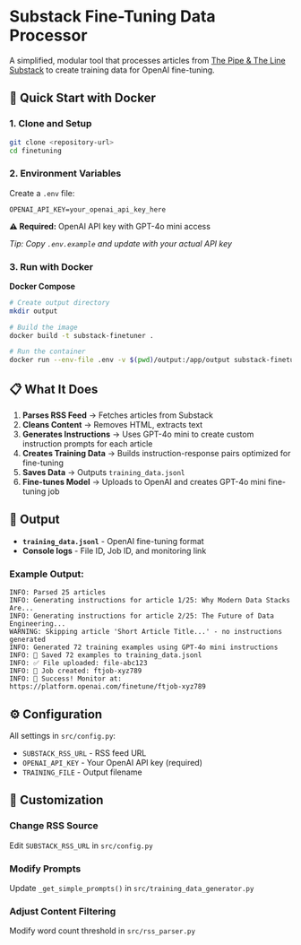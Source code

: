 # Substack Fine-Tuning Data Processor

A simplified, modular tool that processes articles from [The Pipe & The Line Substack](https://thepipeandtheline.substack.com) to create training data for OpenAI fine-tuning.

## 🚀 Quick Start with Docker

### 1. Clone and Setup
```bash
git clone <repository-url>
cd finetuning
```

### 2. Environment Variables
Create a `.env` file:
```env
OPENAI_API_KEY=your_openai_api_key_here
```

**⚠️ Required:** OpenAI API key with GPT-4o mini access

*Tip: Copy `.env.example` and update with your actual API key*

### 3. Run with Docker

**Docker Compose**
```bash
# Create output directory
mkdir output

# Build the image
docker build -t substack-finetuner .

# Run the container
docker run --env-file .env -v $(pwd)/output:/app/output substack-finetuner
```


## 📋 What It Does

1. **Parses RSS Feed** → Fetches articles from Substack
2. **Cleans Content** → Removes HTML, extracts text
3. **Generates Instructions** → Uses GPT-4o mini to create custom instruction prompts for each article
4. **Creates Training Data** → Builds instruction-response pairs optimized for fine-tuning
5. **Saves Data** → Outputs `training_data.jsonl`
6. **Fine-tunes Model** → Uploads to OpenAI and creates GPT-4o mini fine-tuning job

## 📄 Output

- **`training_data.jsonl`** - OpenAI fine-tuning format
- **Console logs** - File ID, Job ID, and monitoring link

### Example Output:
```
INFO: Parsed 25 articles
INFO: Generating instructions for article 1/25: Why Modern Data Stacks Are...
INFO: Generating instructions for article 2/25: The Future of Data Engineering...
WARNING: Skipping article 'Short Article Title...' - no instructions generated
INFO: Generated 72 training examples using GPT-4o mini instructions
INFO: 💾 Saved 72 examples to training_data.jsonl
INFO: ✅ File uploaded: file-abc123
INFO: 🚀 Job created: ftjob-xyz789
INFO: 🎉 Success! Monitor at: https://platform.openai.com/finetune/ftjob-xyz789
```

## ⚙️ Configuration

All settings in `src/config.py`:
- `SUBSTACK_RSS_URL` - RSS feed URL
- `OPENAI_API_KEY` - Your OpenAI API key (required)
- `TRAINING_FILE` - Output filename

## 🔧 Customization

### Change RSS Source
Edit `SUBSTACK_RSS_URL` in `src/config.py`

### Modify Prompts  
Update `_get_simple_prompts()` in `src/training_data_generator.py`

### Adjust Content Filtering
Modify word count threshold in `src/rss_parser.py`